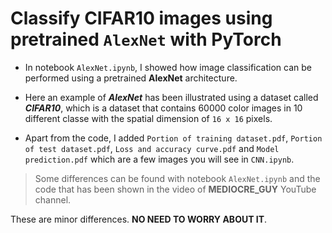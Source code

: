 # Classify CIFAR10 images using pretrained `AlexNet` with PyTorch

* In notebook `AlexNet.ipynb`, I showed how image classification can be performed using a pretrained **AlexNet** architecture.

* Here an example of _**AlexNet**_ has been illustrated using a dataset called _**CIFAR10**_, which is a dataset that contains 60000 color images in 10 different classe with the spatial dimension of `16 x 16` pixels.
 
* Apart from the code, I added `Portion of training dataset.pdf`, `Portion of test dataset.pdf`, `Loss and accuracy curve.pdf` and `Model prediction.pdf` which are a few images you will see in `CNN.ipynb`.

> Some differences can be found with notebook `AlexNet.ipynb` and the code that has been shown in the video of __MEDIOCRE_GUY__ YouTube channel.

These are minor differences. __NO NEED TO WORRY ABOUT IT__.
